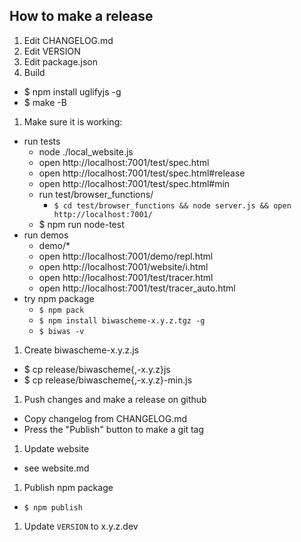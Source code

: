 ## How to make a release

1. Edit CHANGELOG.md
1. Edit VERSION
1. Edit package.json
1. Build
  - $ npm install uglifyjs -g
  - $ make -B
1. Make sure it is working:
  - run tests
    - node ./local_website.js
    - open http://localhost:7001/test/spec.html
    - open http://localhost:7001/test/spec.html#release
    - open http://localhost:7001/test/spec.html#min
    - run test/browser_functions/
      - `$ cd test/browser_functions && node server.js && open http://localhost:7001/`
    - $ npm run node-test
  - run demos
    - demo/*
    - open http://localhost:7001/demo/repl.html
    - open http://localhost:7001/website/i.html
    - open http://localhost:7001/test/tracer.html
    - open http://localhost:7001/test/tracer_auto.html
  - try npm package
    - `$ npm pack`
    - `$ npm install biwascheme-x.y.z.tgz -g`
    - `$ biwas -v`
1. Create biwascheme-x.y.z.js
  - $ cp release/biwascheme{,-x.y.z}js
  - $ cp release/biwascheme{,-x.y.z}-min.js
1. Push changes and make a release on github
  - Copy changelog from CHANGELOG.md
  - Press the "Publish" button to make a git tag
1. Update website
  - see website.md
1. Publish npm package
  - `$ npm publish`
1. Update `VERSION` to x.y.z.dev
